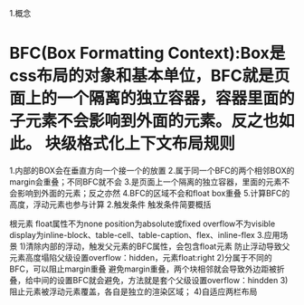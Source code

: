 1.概念
# BFC(Box Formatting Context):Box是css布局的对象和基本单位，BFC就是页面上的一个隔离的独立容器，容器里面的子元素不会影响到外面的元素。反之也如此。 块级格式化上下文布局规则

1.内部的BOX会在垂直方向一个接一个的放置
2.属于同一个BFC的两个相邻BOX的margin会重叠；不同BFC就不会
3.是页面上一个隔离的独立容器，里面的元素不会影响到外面的元素；反之亦然
4.BFC的区域不会和float box重叠
5.计算BFC的高度，浮动元素也参与计算
2.触发条件
触发条件简要概括

根元素
    float属性不为none
    position为absolute或fixed
    overflow不为visible
    display为inline-block、table-cell、table-caption、flex、inline-flex
3.应用场景
1)清除内部的浮动，触发父元素的BFC属性，会包含float元素
  防止浮动导致父元素高度塌陷父级设置overflow：hidden，元素float:right
2)分属于不同的BFC，可以阻止margin重叠
  避免margin重叠，两个块相邻就会导致外边距被折叠，给中间的设置BFC就会避免，方法就是套个父级设置overflow：hindden
3)阻止元素被浮动元素覆盖，各自是独立的渲染区域；
4)自适应两栏布局